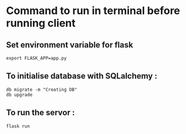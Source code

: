# Command to run in terminal before running client
## Set environment variable for flask
    export FLASK_APP=app.py

## To initialise database with SQLalchemy :
    db migrate -m "Creating DB"
    db upgrade

## To run the servor :
    flask run